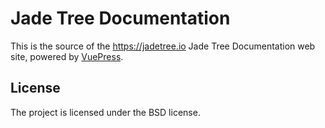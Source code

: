 Jade Tree Documentation
=======================

This is the source of the https://jadetree.io Jade Tree Documentation web site,
powered by [VuePress](https://vuepress.vuejs.org/).

License
-------

The project is licensed under the BSD license.
